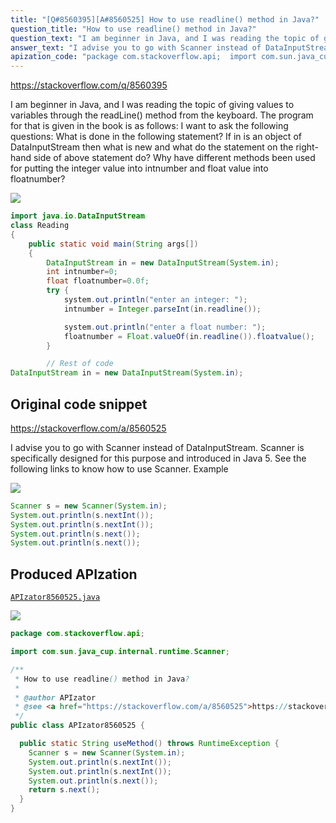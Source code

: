 ```yaml
---
title: "[Q#8560395][A#8560525] How to use readline() method in Java?"
question_title: "How to use readline() method in Java?"
question_text: "I am beginner in Java, and I was reading the topic of giving values to variables through the readLine() method from the keyboard. The program for that is given in the book is as follows: I want to ask the following questions: What is done in the following statement? If in is an object of DataInputStream then what is new and what do the statement on the right-hand side of above statement do? Why have different methods been used for putting the integer value into intnumber and float value into floatnumber?"
answer_text: "I advise you to go with Scanner instead of DataInputStream. Scanner is specifically designed for this purpose and introduced in Java 5. See the following links to know how to use Scanner. Example"
apization_code: "package com.stackoverflow.api;  import com.sun.java_cup.internal.runtime.Scanner;  /**  * How to use readline() method in Java?  *  * @author APIzator  * @see <a href=\"https://stackoverflow.com/a/8560525\">https://stackoverflow.com/a/8560525</a>  */ public class APIzator8560525 {    public static String useMethod() throws RuntimeException {     Scanner s = new Scanner(System.in);     System.out.println(s.nextInt());     System.out.println(s.nextInt());     System.out.println(s.next());     return s.next();   } }"
---
```


https://stackoverflow.com/q/8560395

I am beginner in Java, and I was reading the topic of giving values to variables through the readLine() method from the keyboard. The program for that is given in the book is as follows:
I want to ask the following questions:
What is done in the following statement?
If in is an object of DataInputStream then what is new and what do the statement on the right-hand side of above statement do?
Why have different methods been used for putting the integer value into intnumber and float value into floatnumber?


<div class="code-logo"><img src="/stackoverflow.png" /></div>

```java
import java.io.DataInputStream
class Reading
{
    public static void main(String args[])
    {
        DataInputStream in = new DataInputStream(System.in);
        int intnumber=0;
        float floatnumber=0.0f;
        try {
            system.out.println("enter an integer: ");
            intnumber = Integer.parseInt(in.readline());

            system.out.println("enter a float number: ");
            floatnumber = Float.valueOf(in.readline()).floatvalue();
        }

        // Rest of code
DataInputStream in = new DataInputStream(System.in);
```


## Original code snippet

https://stackoverflow.com/a/8560525

I advise you to go with Scanner instead of DataInputStream. Scanner is specifically designed for this purpose and introduced in Java 5. See the following links to know how to use Scanner.
Example

<div class="code-logo"><img src="/stackoverflow.png" /></div>

```java
Scanner s = new Scanner(System.in);
System.out.println(s.nextInt());
System.out.println(s.nextInt());
System.out.println(s.next());
System.out.println(s.next());
```

## Produced APIzation

[`APIzator8560525.java`](https://github.com/pasqualesalza/apization-temp-data/raw/master/search/APIzator8560525.java)

<div class="code-logo"><img src="/apizator.png" /></div>

```java
package com.stackoverflow.api;

import com.sun.java_cup.internal.runtime.Scanner;

/**
 * How to use readline() method in Java?
 *
 * @author APIzator
 * @see <a href="https://stackoverflow.com/a/8560525">https://stackoverflow.com/a/8560525</a>
 */
public class APIzator8560525 {

  public static String useMethod() throws RuntimeException {
    Scanner s = new Scanner(System.in);
    System.out.println(s.nextInt());
    System.out.println(s.nextInt());
    System.out.println(s.next());
    return s.next();
  }
}

```